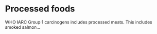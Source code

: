 # Processed foods

WHO IARC Group 1 carcinogens includes processed meats. This includes smoked salmon...